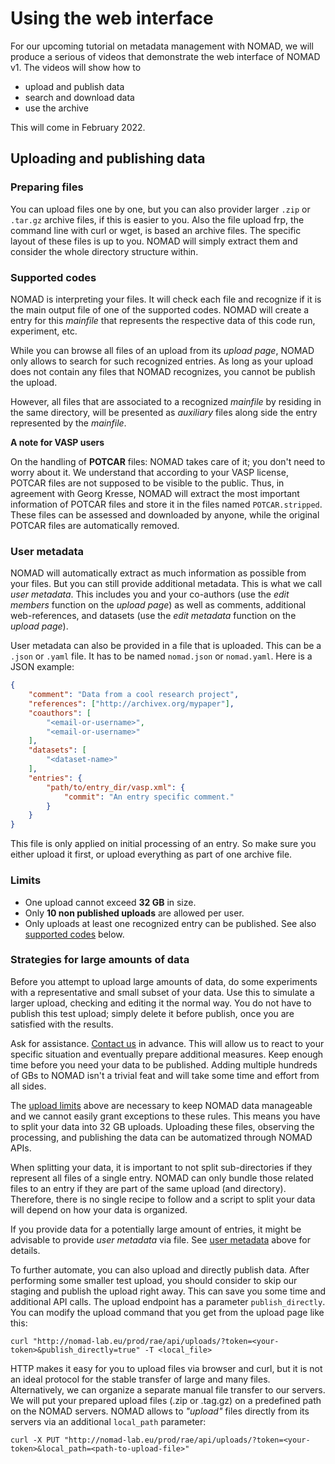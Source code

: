 # Using the web interface

For our upcoming tutorial on metadata management with NOMAD, we will produce a serious
of videos that demonstrate the web interface of NOMAD v1. The videos will show how to

- upload and publish data
- search and download data
- use the archive

This will come in February 2022.


## Uploading and publishing data


### Preparing files

You can upload files one by one, but you can also provider larger `.zip` or `.tar.gz`
archive files, if this is easier to you. Also the file upload frp, the command line with
curl or wget, is based an archive files. The specific layout of these files is up to you.
NOMAD will simply extract them and consider the whole directory structure within.


### Supported codes

NOMAD is interpreting your files. It will check each file and recognize if it is the
main output file of one of the supported codes. NOMAD will create a entry for this *mainfile*
that represents the respective data of this code run, experiment, etc.

While you can browse all files of an upload from its *upload page*, NOMAD only
allows to search for such recognized entries. As long as your upload does not contain any
files that NOMAD recognizes, you cannot be publish the upload.

However, all files that are associated to a recognized *mainfile* by residing in the
same directory, will be presented as *auxiliary* files along side the entry represented
by the *mainfile*.

**A note for VASP users**

On the handling of **POTCAR** files: NOMAD takes care of it; you don't
need to worry about it. We understand that according to your VASP license, POTCAR files are
not supposed to be visible to the public. Thus, in agreement with Georg Kresse, NOMAD will
extract the most important information of POTCAR files and store it in the files named
`POTCAR.stripped`. These files can be assessed and downloaded by anyone, while the original
POTCAR files are automatically removed.


### User metadata

NOMAD will automatically extract as much information as possible from your files. But you
can still provide additional metadata. This is what we call *user metadata*. This includes
you and your co-authors (use the *edit members* function on the *upload page*) as well
as comments, additional web-references, and datasets (use the *edit metadata* function on
the *upload page*).

User metadata can also be provided in a file that is uploaded. This can be a `.json` or
`.yaml` file. It has to be named `nomad.json` or `nomad.yaml`. Here is a JSON example:

```json
{
    "comment": "Data from a cool research project",
    "references": ["http://archivex.org/mypaper"],
    "coauthors": [
        "<email-or-username>",
        "<email-or-username>"
    ],
    "datasets": [
        "<dataset-name>"
    ],
    "entries": {
        "path/to/entry_dir/vasp.xml": {
            "commit": "An entry specific comment."
        }
    }
}
```

This file is only applied on initial processing of an entry. So make sure you either
upload it first, or upload everything as part of one archive file.


### Limits

- One upload cannot exceed **32 GB** in size.
- Only **10 non published uploads** are allowed per user.
- Only uploads at least one recognized entry can be published. See also [supported codes](#supported-codes) below.


### Strategies for large amounts of data

Before you attempt to upload large amounts of data, do some experiments with a representative
and small subset of your data. Use this to simulate a larger upload,
checking and editing it the normal way. You do not have to publish this test upload;
simply delete it before publish, once you are satisfied with the results.

Ask for assistance. [Contact us](https://nomad-lab.eu/about/contact) in advance. This will
allow us to react to your specific situation and eventually prepare additional measures.
Keep enough time before you need your data to be published. Adding multiple hundreds of
GBs to NOMAD isn't a trivial feat and will take some time and effort from all sides.

The [upload limits](#limits) above are necessary to keep NOMAD data manageable and we cannot easily
grant exceptions to these rules. This means you have to split your data into 32 GB uploads. Uploading these files, observing the processing, and publishing the data can be automatized through NOMAD APIs.

When splitting your data, it is important to not split sub-directories if they represent
all files of a single entry. NOMAD can only bundle those related files to an entry if
they are part of the same upload (and directory). Therefore, there is no single recipe to
follow and a script to split your data will depend on how your data is organized.

If you provide data for a potentially large amount of entries, it might be advisable
to provide *user metadata* via file. See [user metadata](#user-metadata) above for details.

To further automate, you can also upload and directly publish data. After performing some
smaller test upload, you should consider to skip our staging and publish the upload
right away. This can save you some time and additional API calls. The upload endpoint
has a parameter `publish_directly`. You can modify the upload command
that you get from the upload page like this:

```
curl "http://nomad-lab.eu/prod/rae/api/uploads/?token=<your-token>&publish_directly=true" -T <local_file>
```

HTTP makes it easy for you to upload files via browser and curl, but it is not an
ideal protocol for the stable transfer of large and many files. Alternatively, we can organize
a separate manual file transfer to our servers. We will put your prepared upload
files (.zip or .tag.gz) on a predefined path on the NOMAD servers. NOMAD allows to *"upload"*
files directly from its servers via an additional `local_path` parameter:

```
curl -X PUT "http://nomad-lab.eu/prod/rae/api/uploads/?token=<your-token>&local_path=<path-to-upload-file>"
```